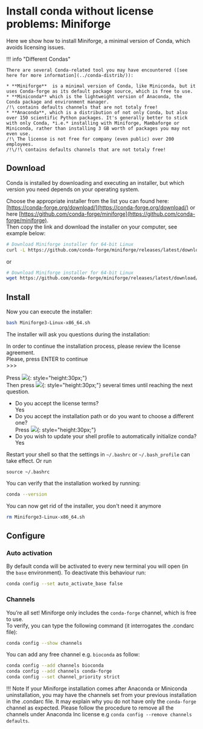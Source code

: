 # Install conda without license problems: Miniforge

Here we show how to install Miniforge, a minimal version of Conda, which avoids licensing issues.

!!! info "Different Condas"

    There are several Conda-related tool you may have encountered ([see here for more information](../conda-distrib/)):  

    * **Miniforge**  is a minimal version of Conda, like Miniconda, but it uses Conda-forge as its default package source, which is free to use.  
    * **Miniconda** which is the lightweight version of Anaconda, the Conda package and environment manager.  
    /!\ contains defaults channels that are not totaly free!  
    * **Anaconda**, which is a distribution of not only Conda, but also over 150 scientific Python packages. It's generally better to stick with only Conda, *i.e.* installing with Miniforge, Mambaforge or Miniconda, rather than installing 3 GB worth of packages you may not even use.  
    /!\ The license is not free for company (even public) over 200 employees.  
    /!\/!\ contains defaults channels that are not totaly free!
    

## Download

Conda is installed by downloading and executing an installer, but which version you need depends on your operating system.  

Choose the appropriate installer from the list you can found here:  
[https://conda-forge.org/download/](https://conda-forge.org/download/) or here [https://github.com/conda-forge/miniforge](https://github.com/conda-forge/miniforge).  
Then copy the link and download the installer on your computer, see example below: 

```bash
# Download Miniforge installer for 64-bit Linux
curl -L https://github.com/conda-forge/miniforge/releases/latest/download/Miniforge3-Linux-x86_64.sh -O
```
or
```bash
# Download Miniforge installer for 64-bit Linux
wget https://github.com/conda-forge/miniforge/releases/latest/download/Miniforge3-Linux-x86_64.sh 
```

## Install

Now you can execute the installer:

```bash
bash Miniforge3-Linux-x86_64.sh
```

The installer will ask you questions during the installation:

<div class="custom-terminal">
In order to continue the installation process, please review the license agreement.<br>
Please, press ENTER to continue <br> 
>>> 
</div>

Press ![](../images/enter-key.png){: style="height:30px;"}  
Then press ![](../images/space-key.png){: style="height:30px;"} several times until reaching the next question.

- Do you accept the license terms?  
 Yes  
- Do you accept the installation path or do you want to choose a different one?  
Press ![](../images/enter-key.png){: style="height:30px;"}   
- Do you wish to update your shell profile to automatically initialize conda?  
Yes

Restart your shell so that the settings in `~/.bashrc` or `~/.bash_profile` can take
effect. Or run  
```
source ~/.bashrc 
```

You can verify that the installation worked by running:

```bash
conda --version
```

You can now get rid of the installer, you don't need it anymore

```bash
rm Miniforge3-Linux-x86_64.sh
```


## Configure

### Auto activation

By default conda will be activated to every new terminal you will open (in the `base` environment).  To deactivate this behaviour run:

```bash
conda config --set auto_activate_base false
```

### Channels

You’re all set! Miniforge only includes the `conda-forge` channel, which is free to use.  
To verify, you can type the following command (it interrogates the .condarc file):

```bash
conda config --show channels
```

You can add any free channel e.g. `bioconda` as follow:

```bash
conda config --add channels bioconda
conda config --add channels conda-forge
conda config --set channel_priority strict
```

!!! Note
    If your Miniforge installation comes after Anaconda or Miniconda uninstallation, you may have the channels set from your previous installation in the .condarc file. It may explain why you do not have only the `conda-forge` channel as expected. Please follow the procedure to remove all the channels under Anaconda Inc license e.g `conda config --remove channels defaults`.